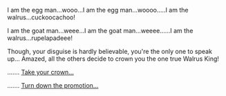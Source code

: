 I am the egg man...wooo...I am the egg man...woooo.....I am the walrus...cuckoocachoo!

I am the goat man...weee...I am the goat man...weeee......I am the
walrus...rupelapadeee!

Though, your disguise is hardly believable, you're the only one to 
speak up... Amazed, all the others decide to crown you the one true 
Walrus King!

....... [Take your crown...](walrus-king/walrus-king.md)

....... [Turn down the promotion...](walrus-fraud/walrus-fraud.md)